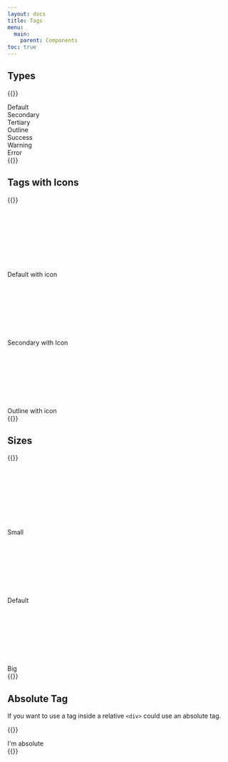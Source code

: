 ```yaml
---
layout: docs
title: Tags
menu:
  main:
    parent: Components
toc: true
---
```


## Types

{{<example>}}
<!-- Default Tag -->
<div class="tag">Default</div>

<!-- Secondary Tag -->
<div class="tag tag-secondary">Secondary</div>

<!-- Tertiary Tag -->
<div class="tag tag-tertiary">Tertiary</div>

<!-- Outline Tag -->
<div class="tag tag-outline">Outline</div>

<!-- Success Tag -->
<div class="tag tag-success">Success</div>

<!-- Warning Tag -->
<div class="tag tag-warning">Warning</div>

<!-- Error Tag -->
<div class="tag tag-error">Error</div>
{{</example>}}

## Tags with Icons

{{<example>}}
<!-- Default Tag with icon -->
<div class="tag">
  Default with icon
  <svg class="icon"><use xlink:href="/assets/icons/feather.svg#x"/></svg>
</div>

<!-- Secondary Tag with icon -->
<div class="tag tag-secondary">
  Secondary with Icon
  <svg class="icon"><use xlink:href="/assets/icons/feather.svg#x"/></svg>
</div>

<!-- Outline Tag with icon -->
<div class="tag tag-outline">
  Outline with icon
  <svg class="icon"><use xlink:href="/assets/icons/feather.svg#x"/></svg>
</div>
{{</example>}}

## Sizes

{{<example>}}
<!-- Small Tag -->
<div class="tag tag-small">
  Small
  <svg class="icon icon-small"><use xlink:href="/assets/icons/feather.svg#x"/></svg>
</div>

<!-- Default Tag -->
<div class="tag">
  Default
  <svg class="icon"><use xlink:href="/assets/icons/feather.svg#x"/></svg>
</div>

<!-- Big Tag -->
<div class="tag tag-big">
  Big
  <svg class="icon"><use xlink:href="/assets/icons/feather.svg#x"/></svg>
</div>
{{</example>}}


## Absolute Tag

If you want to use a tag inside a relative <code>&lt;div&gt;</code> could use an absolute tag.

{{<example>}}
<div class="tag tag-absolute">
  I'm absolute
</div>
{{</example>}}
